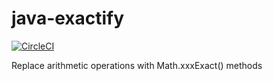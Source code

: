 # java-exactify
[![CircleCI](https://circleci.com/gh/hkurokawa/java-exactify.svg?style=svg)](https://circleci.com/gh/hkurokawa/java-exactify)

Replace arithmetic operations with Math.xxxExact() methods
